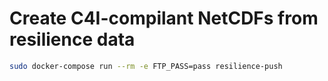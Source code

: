 # Create C4I-compilant NetCDFs from resilience data

```bash
sudo docker-compose run --rm -e FTP_PASS=pass resilience-push
```
